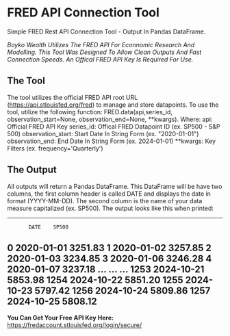 # FRED API Connection Tool
Simple FRED Rest API Connection Tool - Output In Pandas DataFrame.

_Boyko Wealth Utilizes The FRED API For Econnomic Research And Modelling. This Tool Was Designed To Allow Clean Outputs And Fast Connection Speeds. An Offical FRED API Key Is Required For Use._

## The Tool
The tool utilizes the official FRED API root URL (https://api.stlouisfed.org/fred) to manage and store datapoints. To use the tool, utilize the following function: FRED.data(api,series_id, observation_start=None, observation_end=None, **kwargs).
Where:
        api: Official FRED API Key
        series_id: Offical FRED Datapoint ID (ex. SP500 - S&P 500)
        observation_start: Start Date In String Form (ex. "2020-01-01")
        observation_end: End Date In String Form (ex. 2024-01-01)
        **kwargs: Key Filters (ex. frequency='Quarterly')

## The Output
All outputs will return a Pandas DataFrame. This DataFrame will be have two columns, the first column header is called DATE and displays the date in format (YYYY-MM-DD). The second column is the name of your data measure capitalized (ex. SP500). The output looks like this when printed:

---
           DATE    SP500
0    2020-01-01  3251.83
1    2020-01-02  3257.85
2    2020-01-03  3234.85
3    2020-01-06  3246.28
4    2020-01-07  3237.18
...         ...      ...
1253 2024-10-21  5853.98
1254 2024-10-22  5851.20
1255 2024-10-23  5797.42
1256 2024-10-24  5809.86
1257 2024-10-25  5808.12
---

**You Can Get Your Free API Key Here:** https://fredaccount.stlouisfed.org/login/secure/


